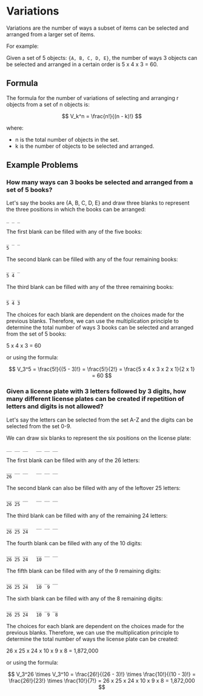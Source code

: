 # Variations

Variations are the number of ways a subset of items can be selected and arranged from a larger set of items.

For example:

Given a set of 5 objects: `{A, B, C, D, E}`, the number of ways 3 objects can be selected and arranged in a certain 
order is 5 x 4 x 3 = 60.

## Formula

The formula for the number of variations of selecting and arranging r objects from a set of 
n objects is:

$$ V_k^n = \frac{n!}{(n - k)!} $$

where:

- n is the total number of objects in the set.
- k is the number of objects to be selected and arranged.

## Example Problems

### How many ways can 3 books be selected and arranged from a set of 5 books?

Let's say the books are {A, B, C, D, E} and draw three blanks to represent the three positions in which the books can be arranged:

```
_ _ _
```

The first blank can be filled with any of the five books:

```
_ _ _
5
```

The second blank can be filled with any of the four remaining books:

```
_ _ _
5 4
```

The third blank can be filled with any of the three remaining books:

```
_ _ _
5 4 3
```

The choices for each blank are dependent on the choices made for the previous blanks. 
Therefore, we can use the multiplication principle to determine the total number of ways 
3 books can be selected and arranged from the set of 5 books:

5 x 4 x 3 = 60

or using the formula:

$$ V_3^5 = \frac{5!}{(5 - 3)!} = \frac{5!}{2!} = \frac{5 x 4 x 3 x 2 x 1}{2 x 1} = 60 $$

### Given a license plate with 3 letters followed by 3 digits, how many different license plates can be created if repetition of letters and digits is not allowed?

Let's say the letters can be selected from the set A-Z and the digits can be selected from the set 0-9.

We can draw six blanks to represent the six positions on the license plate:

```
__ __ __   __ __ __
```

The first blank can be filled with any of the 26 letters:

```
__ __ __   __ __ __
26
```

The second blank can also be filled with any of the leftover 25 letters:

```
__ __ __   __ __ __
26 25
```

The third blank can be filled with any of the remaining 24 letters:

```
__ __ __   __ __ __
26 25 24
```

The fourth blank can be filled with any of the 10 digits:

```
__ __ __   __ __ __
26 25 24   10
```

The fifth blank can be filled with any of the 9 remaining digits:

```
__ __ __   __ __ __
26 25 24   10  9
```

The sixth blank can be filled with any of the 8 remaining digits:

```
__ __ __   __ __ __
26 25 24   10  9  8
```

The choices for each blank are dependent on the choices made for the previous blanks.
Therefore, we can use the multiplication principle to determine the total number of ways
the license plate can be created:

26 x 25 x 24 x 10 x 9 x 8 = 1,872,000

or using the formula:

$$ V_3^26 \times V_3^10 = \frac{26!}{(26 - 3)!} \times \frac{10!}{(10 - 3)!} = \frac{26!}{23!} \times \frac{10!}{7!} = 26 x 25 x 24 x 10 x 9 x 8 = 1,872,000 $$
